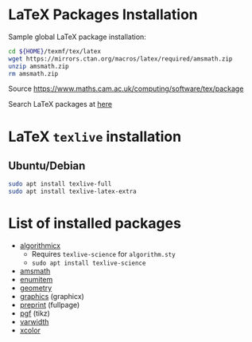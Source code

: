 # LaTeX Packages Installation

Sample global LaTeX package installation:

```bash
cd ${HOME}/texmf/tex/latex
wget https://mirrors.ctan.org/macros/latex/required/amsmath.zip
unzip amsmath.zip
rm amsmath.zip
```

Source <https://www.maths.cam.ac.uk/computing/software/tex/package>

Search LaTeX packages at [here](https://ctan.org/)

# LaTeX `texlive` installation

## Ubuntu/Debian

```bash
sudo apt install texlive-full
sudo apt install texlive-latex-extra
```

# List of installed packages

- [algorithmicx](https://mirrors.ctan.org/macros/latex/contrib/algorithmicx.zip)
    - Requires `texlive-science` for `algorithm.sty`
    - `sudo apt install texlive-science`
- [amsmath](https://mirrors.ctan.org/macros/latex/required/amsmath.zip)
- [enumitem](https://mirrors.ctan.org/macros/latex/contrib/enumitem.zip)
- [geometry](https://mirrors.ctan.org/macros/latex/contrib/geometry.zip)
- [graphics](https://mirrors.ctan.org/macros/latex/required/graphics.zip) (graphicx)
- [preprint](https://mirrors.ctan.org/macros/latex/contrib/preprint.zip) (fullpage)
- [pgf](https://www.ctan.org/pkg/pgf) (tikz)
- [varwidth](https://mirrors.ctan.org/macros/latex/contrib/varwidth.zip)
- [xcolor](https://mirrors.ctan.org/macros/latex/contrib/xcolor.zip)

